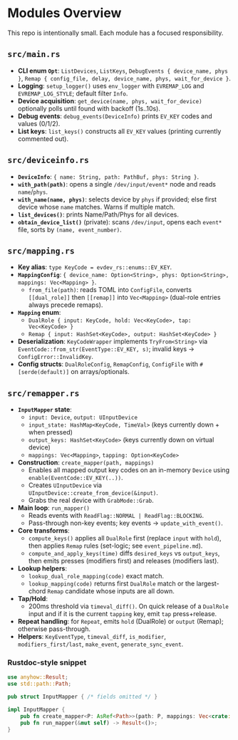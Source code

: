 # Modules Overview

This repo is intentionally small. Each module has a focused responsibility.

## `src/main.rs`

- __CLI enum `Opt`__: `ListDevices`, `ListKeys`, `DebugEvents { device_name, phys }`, `Remap { config_file, delay, device_name, phys, wait_for_device }`.
- __Logging__: `setup_logger()` uses `env_logger` with `EVREMAP_LOG` and `EVREMAP_LOG_STYLE`; default filter `Info`.
- __Device acquisition__: `get_device(name, phys, wait_for_device)` optionally polls until found with backoff (1s..10s).
- __Debug events__: `debug_events(DeviceInfo)` prints `EV_KEY` codes and values (0/1/2).
- __List keys__: `list_keys()` constructs all `EV_KEY` values (printing currently commented out).

## `src/deviceinfo.rs`

- __`DeviceInfo`__: `{ name: String, path: PathBuf, phys: String }`.
- __`with_path(path)`__: opens a single `/dev/input/event*` node and reads `name`/`phys`.
- __`with_name(name, phys)`__: selects device by `phys` if provided; else first device whose `name` matches. Warns if multiple match.
- __`list_devices()`__: prints Name/Path/Phys for all devices.
- __`obtain_device_list()`__ (private): scans `/dev/input`, opens each `event*` file, sorts by `(name, event_number)`.

## `src/mapping.rs`

- __Key alias__: `type KeyCode = evdev_rs::enums::EV_KEY`.
- __`MappingConfig`__: `{ device_name: Option<String>, phys: Option<String>, mappings: Vec<Mapping> }`.
  - `from_file(path)`: reads TOML into `ConfigFile`, converts `[[dual_role]]` then `[[remap]]` into `Vec<Mapping>` (dual-role entries always precede remaps).
- __`Mapping` enum__:
  - `DualRole { input: KeyCode, hold: Vec<KeyCode>, tap: Vec<KeyCode> }`
  - `Remap { input: HashSet<KeyCode>, output: HashSet<KeyCode> }`
- __Deserialization__: `KeyCodeWrapper` implements `TryFrom<String>` via `EventCode::from_str(EventType::EV_KEY, s)`; invalid keys -> `ConfigError::InvalidKey`.
- __Config structs__: `DualRoleConfig`, `RemapConfig`, `ConfigFile` with `#[serde(default)]` on arrays/optionals.

## `src/remapper.rs`

- __`InputMapper` state__:
  - `input: Device`, `output: UInputDevice`
  - `input_state: HashMap<KeyCode, TimeVal>` (keys currently down + when pressed)
  - `output_keys: HashSet<KeyCode>` (keys currently down on virtual device)
  - `mappings: Vec<Mapping>`, `tapping: Option<KeyCode>`
- __Construction__: `create_mapper(path, mappings)`
  - Enables all mapped output key codes on an in-memory `Device` using `enable(EventCode::EV_KEY(..))`.
  - Creates `UInputDevice` via `UInputDevice::create_from_device(&input)`.
  - Grabs the real device with `GrabMode::Grab`.
- __Main loop__: `run_mapper()`
  - Reads events with `ReadFlag::NORMAL | ReadFlag::BLOCKING`.
  - Pass-through non-key events; key events -> `update_with_event()`.
- __Core transforms__:
  - `compute_keys()` applies all `DualRole` first (replace `input` with `hold`), then applies `Remap` rules (set-logic; see `event_pipeline.md`).
  - `compute_and_apply_keys(time)` diffs `desired_keys` vs `output_keys`, then emits presses (modifiers first) and releases (modifiers last).
- __Lookup helpers__:
  - `lookup_dual_role_mapping(code)` exact match.
  - `lookup_mapping(code)` returns first `DualRole` match or the largest-chord `Remap` candidate whose inputs are all down.
- __Tap/Hold__:
  - 200ms threshold via `timeval_diff()`. On quick release of a `DualRole` input and if it is the current `tapping` key, emit `tap` press+release.
- __Repeat handling__: for `Repeat`, emits `hold` (DualRole) or `output` (Remap); otherwise pass-through.
- __Helpers__: `KeyEventType`, `timeval_diff`, `is_modifier`, `modifiers_first/last`, `make_event`, `generate_sync_event`.

### Rustdoc-style snippet

```rust
use anyhow::Result;
use std::path::Path;

pub struct InputMapper { /* fields omitted */ }

impl InputMapper {
    pub fn create_mapper<P: AsRef<Path>>(path: P, mappings: Vec<crate::mapping::Mapping>) -> Result<Self>;
    pub fn run_mapper(&mut self) -> Result<()>;
}
